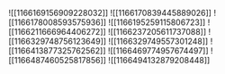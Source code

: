 ![[1166169156909228032]]
![[1166170839445889026]]
![[1166178008593575936]]
![[1166195259115806723]]
![[1166211666964406272]]
![[1166237205611737088]]
![[1166329748756123649]]
![[1166329749557301248]]
![[1166413877325762562]]
![[1166469774957674497]]
![[1166487460525817856]]
![[1166494132879208448]]
